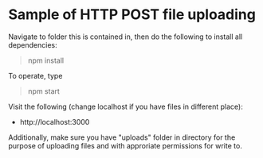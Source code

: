 # Sample of HTTP POST file uploading

Navigate to folder this is contained in, then do the following to install all dependencies:

> npm install

To operate, type 

> npm start

Visit the following (change localhost if you have files in different place):

- http://localhost:3000

Additionally, make sure you have "uploads" folder in directory for the purpose of uploading files and with approriate permissions for write to.
